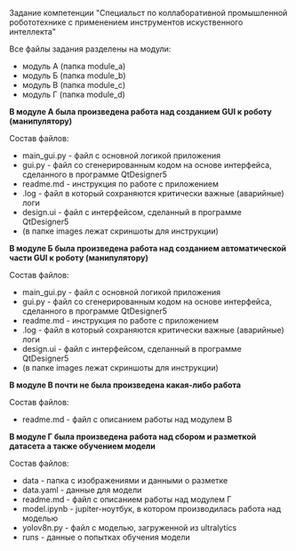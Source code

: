 Задание компетенции "Специальст по коллаборативной промышленной робототехнике с применением инструментов искуственного интеллекта"

Все файлы задания разделены на модули:

- модуль А (папка module_a)
- модуль Б (папка module_b)
- модуль В (папка module_c)
- модуль Г (папка module_d)


**В модуле А была произведена работа над созданием GUI к роботу (манипулятору)**

Состав файлов:
- main_gui.py - файл с основной логикой приложения 
- gui.py - файл со сгенерированным кодом на основе интерфейса, сделанного в программе QtDesigner5
- readme.md - инструкция по работе с приложением
- .log - файл в который сохраняются критически важные (аварийные) логи
- design.ui - файл с интерфейсом, сделанный в программе QtDesigner5
- (в папке images лежат скриншоты для инструкции)


**В модуле Б была произведена работа над созданием автоматической части GUI к роботу (манипулятору)**

Состав файлов:
- main_gui.py - файл с основной логикой приложения 
- gui.py - файл со сгенерированным кодом на основе интерфейса, сделанного в программе QtDesigner5
- readme.md - инструкция по работе с приложением
- .log - файл в который сохраняются критически важные (аварийные) логи
- design.ui - файл с интерфейсом, сделанный в программе QtDesigner5
- (в папке images лежат скриншоты для инструкции)


**В модуле В почти не была произведена какая-либо работа**

Состав файлов:
- readme.md - файл с описанием работы над модулем В

**В модуле Г была произведена работа над сбором и разметкой датасета а также обучением модели**

Состав файлов:
- data - папка с изображениями и данными о разметке
- data.yaml - данные для модели
- readme.md - файл с описанием работы над модулем Г
- model.ipynb - jupiter-ноутбук, в котором производилась работа над моделью
- yolov8n.py - файл с моделью, загруженной из ultralytics
- runs - данные о попытках обучения модели



<!-- смешные заметки для будущих оформлений ридми -->

<!-- # 🕵️ Fraud Detection — Обнаружение мошенничества в транзакциях

Проект по классификации транзакций как мошеннических или легитимных. Задача решается с использованием Logistic Regression и техник балансировки классов.

---

## 🎯 Цель проекта

- Построить модель для обнаружения мошеннических транзакций
- Решить проблему несбалансированных данных
- Оценить модель по метрикам классификации

---

## 🛠️ Используемые технологии

- Python: pandas, matplotlib, seaborn
- Машинное обучение: scikit-learn (Logistic Regression, train_test_split, metrics)
- Обработка дисбаланса: undersampling

---

## 📊 Этапы проекта

1. **Загрузка и исследование данных**
   - Датасет: [Credit Card Fraud Detection (Kaggle)](https://www.kaggle.com/datasets/mlg-ulb/creditcardfraud)
   - Анонимизированные признаки + метка Class (0 — легально, 1 — мошенничество)

2. **Анализ**
   - Дисбаланс: только ~0.17% транзакций — мошеннические

3. **Обработка данных**
   - Undersampling: случайная выборка легальных транзакций для сбалансированного обучения
   - Разделение на обучающую и тестовую выборки

4. **Обучение модели**
   - Logistic Regression
   - Метрики: accuracy, precision, recall, f1-score, confusion matrix

---

## ✅ Результаты

- Модель успешно распознаёт мошеннические транзакции
- Precision и recall на хорошем уровне после балансировки
- Простая и интерпретируемая модель

---

## 📁 Как запустить

1. Загрузите датасет [`creditcard.csv`](https://www.kaggle.com/datasets/mlg-ulb/creditcardfraud)
2. Скачайте Jupyter Notebook: [`fraud_detection.ipynb`](./fraud_detection.ipynb)
3. Запустите в Jupyter или Google Colab

---

## 🔍 Возможные улучшения

- Использовать SMOTE или Tomek Links для балансировки
- Попробовать другие модели: Random Forest, XGBoost
- Добавить ROC-кривые и AUC

--- -->